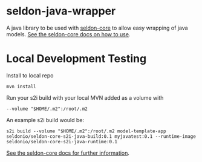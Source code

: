 # seldon-java-wrapper

A java library to be used with [seldon-core](https://github.com/SeldonIO/seldon-core) to allow easy wrapping of java models. [See the seldon-core docs on how to use](https://docs.seldon.io/projects/seldon-core/en/latest/java/README.html).

# Local Development Testing

Install to local repo

```
mvn install
```

Run your s2i build with your local MVN added as a volume with

```
--volume "$HOME/.m2":/root/.m2
```

An example s2i build would be:

```
s2i build --volume "$HOME/.m2":/root/.m2 model-template-app seldonio/seldon-core-s2i-java-build:0.1 myjavatest:0.1 --runtime-image seldonio/seldon-core-s2i-java-runtime:0.1
```

[See the seldon-core docs for further information](https://docs.seldon.io/projects/seldon-core/en/latest/java/README.html).